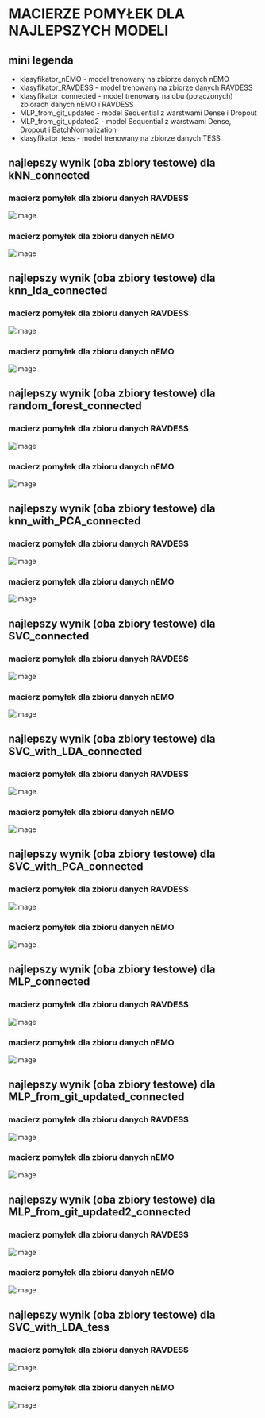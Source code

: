 # MACIERZE POMYŁEK DLA NAJLEPSZYCH MODELI

## mini legenda
- klasyfikator_nEMO - model trenowany na zbiorze danych nEMO
- klasyfikator_RAVDESS - model trenowany na zbiorze danych RAVDESS
- klasyfikator_connected - model trenowany na obu (połączonych) zbiorach danych nEMO i RAVDESS
- MLP_from_git_updated - model Sequential z warstwami Dense i Dropout
- MLP_from_git_updated2 - model Sequential z warstwami Dense, Dropout i BatchNormalization
- klasyfikator_tess - model trenowany na zbiorze danych TESS

## najlepszy wynik (oba zbiory testowe) dla kNN_connected
### macierz pomyłek dla zbioru danych RAVDESS
![image](https://github.com/user-attachments/assets/a3e7efdc-6cf1-4d6a-873d-ef63b610eb13)

### macierz pomyłek dla zbioru danych nEMO
![image](https://github.com/user-attachments/assets/d4fccda5-ce25-454e-9bed-4682a9796fd0)

## najlepszy wynik (oba zbiory testowe) dla knn_lda_connected
### macierz pomyłek dla zbioru danych RAVDESS
![image](https://github.com/user-attachments/assets/b4b007df-070d-40f3-badb-e988e5961f4b)

### macierz pomyłek dla zbioru danych nEMO
![image](https://github.com/user-attachments/assets/32b01772-c36b-484a-9a9b-f73b27c48b77)

## najlepszy wynik (oba zbiory testowe) dla random_forest_connected
### macierz pomyłek dla zbioru danych RAVDESS
![image](https://github.com/user-attachments/assets/62d397c4-6fc7-4e1e-bf85-a45334f8fcb0)

### macierz pomyłek dla zbioru danych nEMO
![image](https://github.com/user-attachments/assets/80b115eb-32a3-4a4b-8542-d42cae713a99)

## najlepszy wynik (oba zbiory testowe) dla knn_with_PCA_connected
### macierz pomyłek dla zbioru danych RAVDESS
![image](https://github.com/user-attachments/assets/48c3f8e2-05dc-489b-94a3-cacd2df0e9af)

### macierz pomyłek dla zbioru danych nEMO
![image](https://github.com/user-attachments/assets/73c90409-b44b-4269-88cc-76a81a4a8215)

## najlepszy wynik (oba zbiory testowe) dla SVC_connected
### macierz pomyłek dla zbioru danych RAVDESS
![image](https://github.com/user-attachments/assets/349077c2-a16e-4edd-b0b8-3524928a301e)

### macierz pomyłek dla zbioru danych nEMO
![image](https://github.com/user-attachments/assets/ea74bfe4-065f-4b26-8b71-86bd00ff546c)

## najlepszy wynik (oba zbiory testowe) dla SVC_with_LDA_connected
### macierz pomyłek dla zbioru danych RAVDESS
![image](https://github.com/user-attachments/assets/f14f49a9-658c-4e62-80bf-e3694e7359f2)

### macierz pomyłek dla zbioru danych nEMO
![image](https://github.com/user-attachments/assets/71a4369a-6e5d-4327-9cab-96fbb4ed9558)

## najlepszy wynik (oba zbiory testowe) dla SVC_with_PCA_connected
### macierz pomyłek dla zbioru danych RAVDESS
![image](https://github.com/user-attachments/assets/42d49e4e-5bc8-46e7-9a58-724e8d0cab84)

### macierz pomyłek dla zbioru danych nEMO
![image](https://github.com/user-attachments/assets/f6098285-aa42-4c40-8a56-110583fc0c34)

## najlepszy wynik (oba zbiory testowe) dla MLP_connected
### macierz pomyłek dla zbioru danych RAVDESS
![image](https://github.com/user-attachments/assets/c193d854-8ee6-43f0-a988-8f808fd9f05e)

### macierz pomyłek dla zbioru danych nEMO
![image](https://github.com/user-attachments/assets/72f263fe-73f3-411a-ab78-ff9c873381fe)

## najlepszy wynik (oba zbiory testowe) dla MLP_from_git_updated_connected
### macierz pomyłek dla zbioru danych RAVDESS
![image](https://github.com/user-attachments/assets/d10d1893-589a-4452-9eb5-ea91081eb507)

### macierz pomyłek dla zbioru danych nEMO
![image](https://github.com/user-attachments/assets/57a79f10-048e-4a33-b045-2196cca67dc9)

## najlepszy wynik (oba zbiory testowe) dla MLP_from_git_updated2_connected
### macierz pomyłek dla zbioru danych RAVDESS
![image](https://github.com/user-attachments/assets/a5786e70-bd51-491d-b9a1-35233cf5a950)

### macierz pomyłek dla zbioru danych nEMO
![image](https://github.com/user-attachments/assets/b1cfba2a-c328-469a-a4fb-2931b9e2b343)

## najlepszy wynik (oba zbiory testowe) dla SVC_with_LDA_tess
### macierz pomyłek dla zbioru danych RAVDESS
![image](https://github.com/user-attachments/assets/c63ce695-7dee-4c2e-a87b-0f9fb0386315)

### macierz pomyłek dla zbioru danych nEMO
![image](https://github.com/user-attachments/assets/5e6e18d4-7383-4276-87ca-bd30247b4b16)
